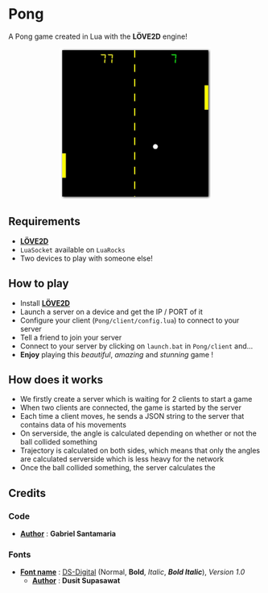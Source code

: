 # Pong
 A Pong game created in Lua with the **LÖVE2D** engine!
 
<p align="center">
  <img width="300" height="300" src="https://raw.githubusercontent.com/Gabyfle/Pong/master/PongPing.png">
</p>

## Requirements
* **[LÖVE2D](https://love2d.org/)**
* `LuaSocket` available on `LuaRocks`
* Two devices to play with someone else!

## How to play
* Install **[LÖVE2D](https://love2d.org/)**
* Launch a server on a device and get the IP / PORT of it
* Configure your client (`Pong/client/config.lua`) to connect to your server
* Tell a friend to join your server 
* Connect to your server by clicking on `launch.bat` in `Pong/client` and...
* **Enjoy** playing this *beautiful*, *amazing* and *stunning* game !

## How does it works
* We firstly create a server which is waiting for 2 clients to start a game
* When two clients are connected, the game is started by the server
* Each time a client moves, he sends a JSON string to the server that contains data of his movements
* On serverside, the angle is calculated depending on whether or not the ball collided something
* Trajectory is calculated on both sides, which means that only the angles are calculated serverside which is less heavy for the network
* Once the ball collided something, the server calculates the 

## Credits
### Code
* **<ins>Author</ins>** : **Gabriel Santamaria**
### Fonts
* **<ins>Font name</ins>** : [DS-Digital](https://www.dafont.com/fr/ds-digital.font) (Normal, **Bold**, *Italic*, ***Bold Italic***), *Version 1.0*
    * **<ins>Author</ins>** : **Dusit Supasawat**
